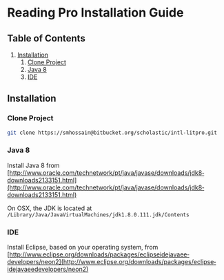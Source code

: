 # Reading Pro Installation Guide

## Table of Contents

1. [Installation](#Installation)
	1. [Clone Project](#Clone-Project)
	2. [Java 8](#Java-8)
	3. [IDE](#IDE)

	
## Installation

### Clone Project

```sh
git clone https://smhossain@bitbucket.org/scholastic/intl-litpro.git
```


### Java 8

Install Java 8 from [http://www.oracle.com/technetwork/pt/java/javase/downloads/jdk8­downloads­2133151.html](http://www.oracle.com/technetwork/pt/java/javase/downloads/jdk8­downloads­2133151.html) 
	
On OSX, the JDK is located at `/Library/Java/JavaVirtualMachines/jdk1.8.0.111.jdk/Contents`

### IDE

Install Eclipse, based on your operating system, from [http://www.eclipse.org/downloads/packages/eclipse­ide­java­ee­developers/neon2](http://www.eclipse.org/downloads/packages/eclipse­ide­java­ee­developers/neon2)